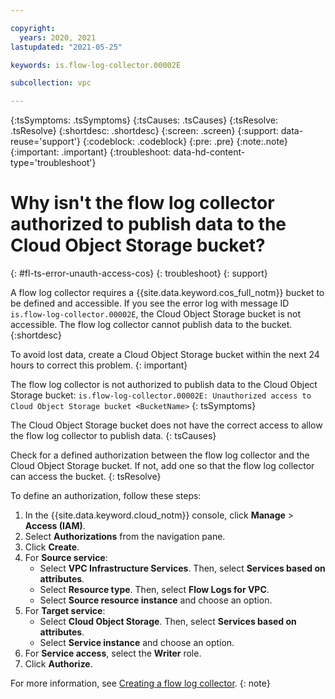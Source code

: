 ```yaml
---

copyright:
  years: 2020, 2021
lastupdated: "2021-05-25"

keywords: is.flow-log-collector.00002E

subcollection: vpc

---
```


{:tsSymptoms: .tsSymptoms}
{:tsCauses: .tsCauses}
{:tsResolve: .tsResolve}
{:shortdesc: .shortdesc}
{:screen: .screen}
{:support: data-reuse='support'}
{:codeblock: .codeblock}
{:pre: .pre}
{:note:.note}
{:important: .important}
{:troubleshoot: data-hd-content-type='troubleshoot'}

# Why isn't the flow log collector authorized to publish data to the Cloud Object Storage bucket?
{: #fl-ts-error-unauth-access-cos}
{: troubleshoot}
{: support}

A flow log collector requires a {{site.data.keyword.cos_full_notm}} bucket to be defined and accessible. If you see the error log with message ID `is.flow-log-collector.00002E`, the Cloud Object Storage bucket is not accessible. The flow log collector cannot publish data to the bucket. 
{:shortdesc}

To avoid lost data, create a Cloud Object Storage bucket within the next 24 hours to correct this problem.
{: important}

The flow log collector is not authorized to publish data to the Cloud Object Storage bucket: 
   `is.flow-log-collector.00002E: Unauthorized access to Cloud Object Storage bucket <BucketName>`
{: tsSymptoms}

The Cloud Object Storage bucket does not have the correct access to allow the flow log collector to publish data.
{: tsCauses}

Check for a defined authorization between the flow log collector and the Cloud Object Storage bucket. If not, add one so that the flow log collector can access the bucket.
{: tsResolve}

To define an authorization, follow these steps:

1. In the {{site.data.keyword.cloud_notm}} console, click **Manage** &gt; **Access (IAM)**.
1. Select **Authorizations** from the navigation pane.
1. Click **Create**.
1. For **Source service**:
   * Select **VPC Infrastructure Services**. Then, select **Services based on attributes**.
   * Select **Resource type**. Then, select **Flow Logs for VPC**.
   * Select **Source resource instance** and choose an option.
1. For **Target service**:
   * Select **Cloud Object Storage**. Then, select **Services based on attributes**.
   * Select **Service instance** and choose an option.
1. For **Service access**, select the **Writer** role.
1. Click **Authorize**.

For more information, see [Creating a flow log collector](/docs/vpc?topic=vpc-ordering-flow-log-collector).
{: note}
